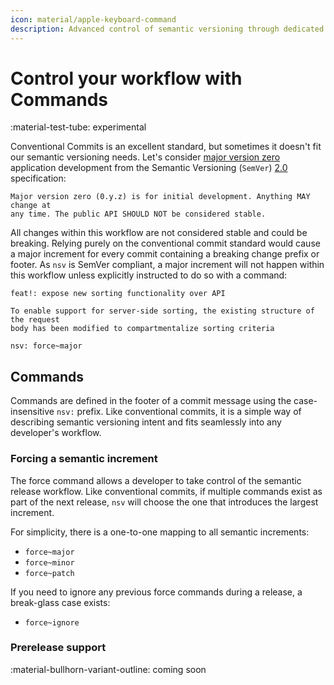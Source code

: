 ```yaml
---
icon: material/apple-keyboard-command
description: Advanced control of semantic versioning through dedicated commands
---
```


# Control your workflow with Commands

<span class="rounded-pill">:material-test-tube: experimental</span>

Conventional Commits is an excellent standard, but sometimes it doesn't fit our semantic versioning needs. Let's consider <u>major version zero</u> application development from the Semantic Versioning (`SemVer`) [2.0](https://semver.org/) specification:

```{ .text .no-select .no-copy }
Major version zero (0.y.z) is for initial development. Anything MAY change at
any time. The public API SHOULD NOT be considered stable.
```

All changes within this workflow are not considered stable and could be breaking. Relying purely on the conventional commit standard would cause a major increment for every commit containing a breaking change prefix or footer. As `nsv` is SemVer compliant, a major increment will not happen within this workflow unless explicitly instructed to do so with a command:

```{ .text .no-select .no-copy hl_lines="6" }
feat!: expose new sorting functionality over API

To enable support for server-side sorting, the existing structure of the request
body has been modified to compartmentalize sorting criteria

nsv: force~major
```

## Commands

Commands are defined in the footer of a commit message using the case-insensitive `nsv:` prefix. Like conventional commits, it is a simple way of describing semantic versioning intent and fits seamlessly into any developer's workflow.

### Forcing a semantic increment

The force command allows a developer to take control of the semantic release workflow. Like conventional commits, if multiple commands exist as part of the next release, `nsv` will choose the one that introduces the largest increment.

For simplicity, there is a one-to-one mapping to all semantic increments:

- `force~major`
- `force~minor`
- `force~patch`

If you need to ignore any previous force commands during a release, a break-glass case exists:

- `force~ignore`

### Prerelease support

<span class="rounded-pill">:material-bullhorn-variant-outline: coming soon</span>
